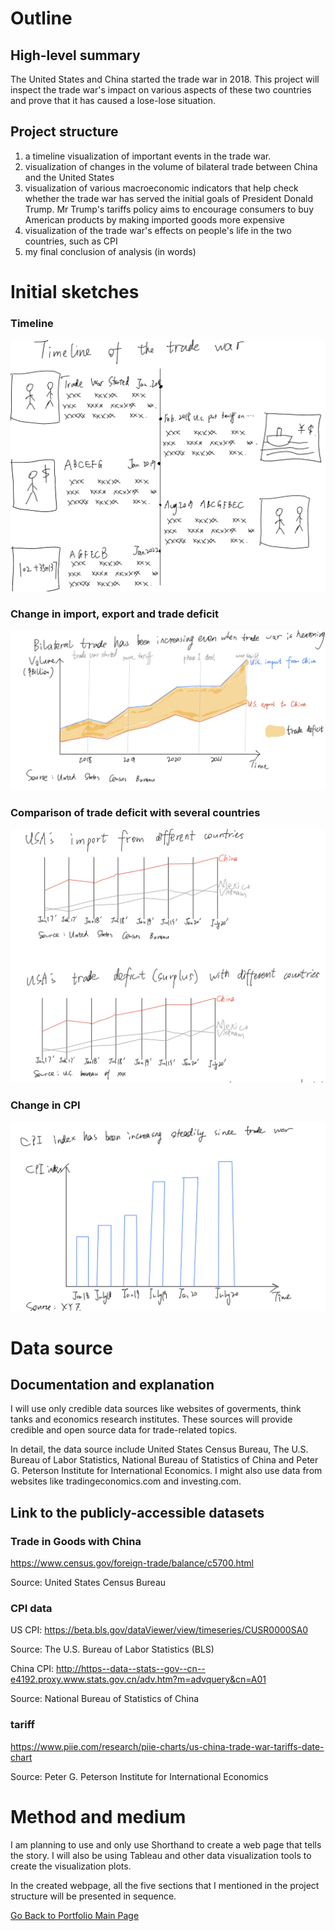 
# Outline
## High-level summary
The United States and China started the trade war in 2018. This project will inspect the trade war's impact on various aspects of these two countries and prove that it has caused a lose-lose situation.


## Project structure
1. a timeline visualization of important events in the trade war. 
2. visualization of changes in the volume of bilateral trade between China and the United States
3. visualization of various macroeconomic indicators that help check whether the trade war has served the initial goals of President Donald Trump. Mr Trump's tariffs policy aims to encourage consumers to buy American products by making imported goods more expensive
4. visualization of the trade war's effects on people's life in the two countries, such as CPI
5. my final conclusion of analysis (in words)

# Initial sketches
### Timeline
![image](/IMG_1835.jpg)

### Change in import, export and trade deficit
![image](/IMG_1838.jpg)

### Comparison of trade deficit with several countries
![image](/IMG_1837.jpg)

### Change in CPI
![image](/IMG_1839.jpg)

# Data source
## Documentation and explanation

I will use only credible data sources like websites of goverments, think tanks and economics research institutes. These sources will provide credible and open source data for trade-related topics.

In detail, the data source include United States Census Bureau, The U.S. Bureau of Labor Statistics, National Bureau of Statistics of China and Peter G. Peterson Institute for International Economics. I might also use data from websites like tradingeconomics.com and investing.com.

## Link to the publicly-accessible datasets
### Trade in Goods with China
https://www.census.gov/foreign-trade/balance/c5700.html

Source: United States Census Bureau


### CPI data
US CPI: https://beta.bls.gov/dataViewer/view/timeseries/CUSR0000SA0

Source: The U.S. Bureau of Labor Statistics (BLS)

China CPI: http://https--data--stats--gov--cn--e4192.proxy.www.stats.gov.cn/adv.htm?m=advquery&cn=A01

Source: National Bureau of Statistics of China


### tariff
https://www.piie.com/research/piie-charts/us-china-trade-war-tariffs-date-chart

Source: Peter G. Peterson Institute for International Economics

# Method and medium
I am planning to use and only use Shorthand to create a web page that tells the story. I will also be using Tableau and other data visualization tools to create the visualization plots.

In the created webpage, all the five sections that I mentioned in the project structure will be presented in sequence.



[Go Back to Portfolio Main Page](https://yxh9876.github.io/Xuhang94470/Xuhang94470)

